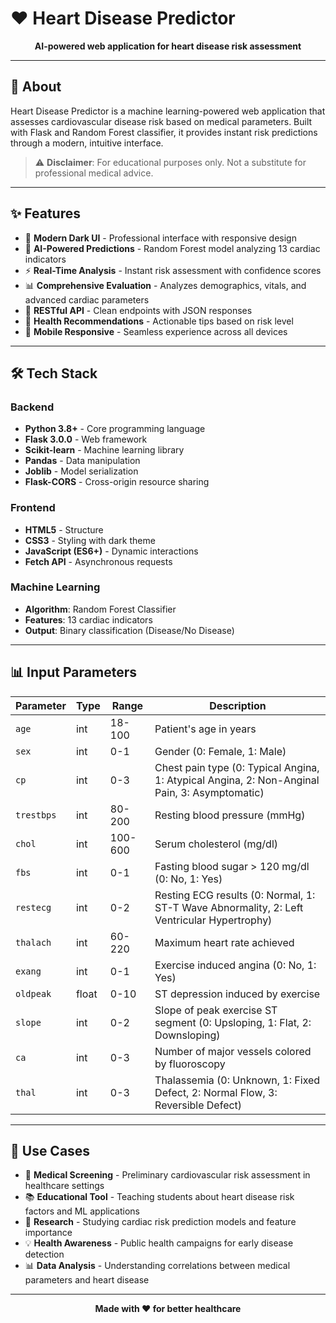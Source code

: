 # ❤️ Heart Disease Predictor

<div align="center">

**AI-powered web application for heart disease risk assessment**

</div>

---

## 📖 About

Heart Disease Predictor is a machine learning-powered web application that assesses cardiovascular disease risk based on medical parameters. Built with Flask and Random Forest classifier, it provides instant risk predictions through a modern, intuitive interface.

> ⚠️ **Disclaimer**: For educational purposes only. Not a substitute for professional medical advice.

---

## ✨ Features

- 🎨 **Modern Dark UI** - Professional interface with responsive design
- 🧠 **AI-Powered Predictions** - Random Forest model analyzing 13 cardiac indicators
- ⚡ **Real-Time Analysis** - Instant risk assessment with confidence scores
- 📊 **Comprehensive Evaluation** - Analyzes demographics, vitals, and advanced cardiac parameters
- 🚀 **RESTful API** - Clean endpoints with JSON responses
- 💊 **Health Recommendations** - Actionable tips based on risk level
- 📱 **Mobile Responsive** - Seamless experience across all devices

---

## 🛠️ Tech Stack

### Backend
- **Python 3.8+** - Core programming language
- **Flask 3.0.0** - Web framework
- **Scikit-learn** - Machine learning library
- **Pandas** - Data manipulation
- **Joblib** - Model serialization
- **Flask-CORS** - Cross-origin resource sharing

### Frontend
- **HTML5** - Structure
- **CSS3** - Styling with dark theme
- **JavaScript (ES6+)** - Dynamic interactions
- **Fetch API** - Asynchronous requests

### Machine Learning
- **Algorithm**: Random Forest Classifier
- **Features**: 13 cardiac indicators
- **Output**: Binary classification (Disease/No Disease)

---

## 📊 Input Parameters

| Parameter | Type | Range | Description |
|-----------|------|-------|-------------|
| `age` | int | 18-100 | Patient's age in years |
| `sex` | int | 0-1 | Gender (0: Female, 1: Male) |
| `cp` | int | 0-3 | Chest pain type (0: Typical Angina, 1: Atypical Angina, 2: Non-Anginal Pain, 3: Asymptomatic) |
| `trestbps` | int | 80-200 | Resting blood pressure (mmHg) |
| `chol` | int | 100-600 | Serum cholesterol (mg/dl) |
| `fbs` | int | 0-1 | Fasting blood sugar > 120 mg/dl (0: No, 1: Yes) |
| `restecg` | int | 0-2 | Resting ECG results (0: Normal, 1: ST-T Wave Abnormality, 2: Left Ventricular Hypertrophy) |
| `thalach` | int | 60-220 | Maximum heart rate achieved |
| `exang` | int | 0-1 | Exercise induced angina (0: No, 1: Yes) |
| `oldpeak` | float | 0-10 | ST depression induced by exercise |
| `slope` | int | 0-2 | Slope of peak exercise ST segment (0: Upsloping, 1: Flat, 2: Downsloping) |
| `ca` | int | 0-3 | Number of major vessels colored by fluoroscopy |
| `thal` | int | 0-3 | Thalassemia (0: Unknown, 1: Fixed Defect, 2: Normal Flow, 3: Reversible Defect) |

---

## 🎯 Use Cases

- 🏥 **Medical Screening** - Preliminary cardiovascular risk assessment in healthcare settings
- 📚 **Educational Tool** - Teaching students about heart disease risk factors and ML applications
- 🔬 **Research** - Studying cardiac risk prediction models and feature importance
- 💡 **Health Awareness** - Public health campaigns for early disease detection
- 📊 **Data Analysis** - Understanding correlations between medical parameters and heart disease

---

<div align="center">

**Made with ❤️ for better healthcare**

</div>
